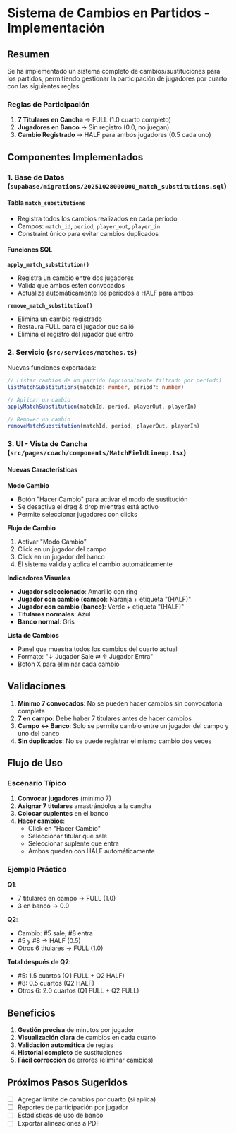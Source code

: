 # Sistema de Cambios en Partidos - Implementación

## Resumen

Se ha implementado un sistema completo de cambios/sustituciones para los partidos, permitiendo gestionar la participación de jugadores por cuarto con las siguientes reglas:

### Reglas de Participación

1. **7 Titulares en Cancha** → FULL (1.0 cuarto completo)
2. **Jugadores en Banco** → Sin registro (0.0, no juegan)
3. **Cambio Registrado** → HALF para ambos jugadores (0.5 cada uno)

## Componentes Implementados

### 1. Base de Datos (`supabase/migrations/20251028000000_match_substitutions.sql`)

#### Tabla `match_substitutions`
- Registra todos los cambios realizados en cada período
- Campos: `match_id`, `period`, `player_out`, `player_in`
- Constraint único para evitar cambios duplicados

#### Funciones SQL

**`apply_match_substitution()`**
- Registra un cambio entre dos jugadores
- Valida que ambos estén convocados
- Actualiza automáticamente los períodos a HALF para ambos

**`remove_match_substitution()`**
- Elimina un cambio registrado
- Restaura FULL para el jugador que salió
- Elimina el registro del jugador que entró

### 2. Servicio (`src/services/matches.ts`)

Nuevas funciones exportadas:

```typescript
// Listar cambios de un partido (opcionalmente filtrado por período)
listMatchSubstitutions(matchId: number, period?: number)

// Aplicar un cambio
applyMatchSubstitution(matchId, period, playerOut, playerIn)

// Remover un cambio
removeMatchSubstitution(matchId, period, playerOut, playerIn)
```

### 3. UI - Vista de Cancha (`src/pages/coach/components/MatchFieldLineup.tsx`)

#### Nuevas Características

**Modo Cambio**
- Botón "Hacer Cambio" para activar el modo de sustitución
- Se desactiva el drag & drop mientras está activo
- Permite seleccionar jugadores con clicks

**Flujo de Cambio**
1. Activar "Modo Cambio"
2. Click en un jugador del campo
3. Click en un jugador del banco
4. El sistema valida y aplica el cambio automáticamente

**Indicadores Visuales**
- **Jugador seleccionado**: Amarillo con ring
- **Jugador con cambio (campo)**: Naranja + etiqueta "(HALF)"
- **Jugador con cambio (banco)**: Verde + etiqueta "(HALF)"
- **Titulares normales**: Azul
- **Banco normal**: Gris

**Lista de Cambios**
- Panel que muestra todos los cambios del cuarto actual
- Formato: "↓ Jugador Sale ⇄ ↑ Jugador Entra"
- Botón X para eliminar cada cambio

## Validaciones

1. **Mínimo 7 convocados**: No se pueden hacer cambios sin convocatoria completa
2. **7 en campo**: Debe haber 7 titulares antes de hacer cambios
3. **Campo ↔ Banco**: Solo se permite cambio entre un jugador del campo y uno del banco
4. **Sin duplicados**: No se puede registrar el mismo cambio dos veces

## Flujo de Uso

### Escenario Típico

1. **Convocar jugadores** (mínimo 7)
2. **Asignar 7 titulares** arrastrándolos a la cancha
3. **Colocar suplentes** en el banco
4. **Hacer cambios**:
   - Click en "Hacer Cambio"
   - Seleccionar titular que sale
   - Seleccionar suplente que entra
   - Ambos quedan con HALF automáticamente

### Ejemplo Práctico

**Q1**: 
- 7 titulares en campo → FULL (1.0)
- 3 en banco → 0.0

**Q2**: 
- Cambio: #5 sale, #8 entra
- #5 y #8 → HALF (0.5)
- Otros 6 titulares → FULL (1.0)

**Total después de Q2**:
- #5: 1.5 cuartos (Q1 FULL + Q2 HALF)
- #8: 0.5 cuartos (Q2 HALF)
- Otros 6: 2.0 cuartos (Q1 FULL + Q2 FULL)

## Beneficios

1. **Gestión precisa** de minutos por jugador
2. **Visualización clara** de cambios en cada cuarto
3. **Validación automática** de reglas
4. **Historial completo** de sustituciones
5. **Fácil corrección** de errores (eliminar cambios)

## Próximos Pasos Sugeridos

- [ ] Agregar límite de cambios por cuarto (si aplica)
- [ ] Reportes de participación por jugador
- [ ] Estadísticas de uso de banco
- [ ] Exportar alineaciones a PDF
